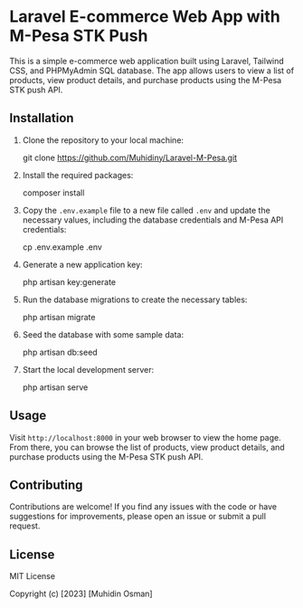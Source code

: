 # Laravel E-commerce Web App with M-Pesa STK Push

This is a simple e-commerce web application built using Laravel, Tailwind CSS, and PHPMyAdmin SQL database. The app allows users to view a list of products, view product details, and purchase products using the M-Pesa STK push API.

## Installation

1. Clone the repository to your local machine:

    git clone https://github.com/Muhidiny/Laravel-M-Pesa.git

2. Install the required packages:

    composer install

3. Copy the `.env.example` file to a new file called `.env` and update the necessary values, including the database credentials and M-Pesa API credentials:

    cp .env.example .env

4. Generate a new application key:

    php artisan key:generate

5. Run the database migrations to create the necessary tables:

    php artisan migrate

6. Seed the database with some sample data:

    php artisan db:seed

7. Start the local development server:

    php artisan serve

## Usage

Visit `http://localhost:8000` in your web browser to view the home page. From there, you can browse the list of products, view product details, and purchase products using the M-Pesa STK push API.

## Contributing

Contributions are welcome! If you find any issues with the code or have suggestions for improvements, please open an issue or submit a pull request.

## License

MIT License

Copyright (c) [2023] [Muhidin Osman]




